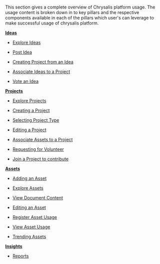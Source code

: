
</br>
</br>
</br>
</br>
 This section gives a complete overview of Chrysalis platform usage. The usage content is broken down in to key pillars and the respective components
 available in each of the pillars which user's can leverage to make successful usage of chrysalis platform.

**[Ideas](/Using-Chrysalis/Ideas)**

- [Explore Ideas](/Using-Chrysalis/Ideas/Explore-Ideas.html)

- [Post Idea](/Using-Chrysalis/Ideas/Post-Idea.html)

- [Creating Project from an Idea](/Using-Chrysalis/Ideas/Creating-Project-from-an-Idea.html)

- [Associate Ideas to a Project](/Using-Chrysalis/Projects/Associate-Assets-to-a-Project.html)


- [Vote an Idea](/Using-Chrysalis/Ideas/Vote-an-Idea.html)

**[Projects](/Using-Chrysalis/Projects)**

- [Explore Projects](/Using-Chrysalis/Projects/Explore-Projects.html)

- [Creating a Project](/Using-Chrysalis/Projects/Creating-a-Project.html)

- [Selecting Project Type](/Using-Chrysalis/Projects/Selecting-Project-Type.html)

- [Editing a Project](/Using-Chrysalis/Projects/Editing-a-Project.html)

- [Associate Assets to a Project](/Using-Chrysalis/Projects/Associate-Assets-to-a-Project.html)

- [Requesting for Volunteer](/Using-Chrysalis/Projects/Requesting-for-Volunteer.html)

- [Join a Project to contribute](/Using-Chrysalis/Projects/Join-a-Project.html)


**[Assets](/Using-Chrysalis/Assets)**

- [Adding an Asset](/Using-Chrysalis/Assets/Adding-an-Asset.html)

- [Explore Assets](/Using-Chrysalis/Assets/Explore-Assets.html)

- [View Document Content](/Using-Chrysalis/Assets/Viewing-Document-Content%2D-Docs-as-Code.html)

- [Editing an Asset](/Using-Chrysalis/Assets/Editing-an-Asset.html)

- [Register Asset Usage](/Using-Chrysalis/Assets/Register-Asset-Usage.html)

- [View Asset Usage](/Using-Chrysalis/Assets/Viewing-the-Registered-Usages-from-Asset-page.html)

- [Trending Assets](/Using-Chrysalis/Assets/Trending-Assets.html)

**[Insights](/Using-Chrysalis/Insights)**

- [Reports](/Using-Chrysalis/Insights/Reports.html) 
</br>
</br>
</br>
